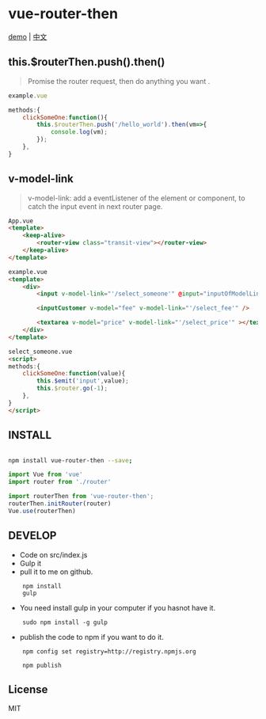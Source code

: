 # vue-router-then

[demo](http://jsfiddle.net/wanyaxing/2c7f2wef/embedded/)  |  [中文](https://github.com/wanyaxing/vue-router-then/blob/master/READMECN.md)

## this.$routerThen.push().then()
> Promise the router request,  then do anything you want .

```javascript
example.vue

methods:{
    clickSomeOne:function(){
        this.$routerThen.push('/hello_world').then(vm=>{
            console.log(vm);
        });
    },
}
```

## v-model-link

> v-model-link: add a eventListener of the element or component, to catch the input event in next router page.


```html
App.vue
<template>
    <keep-alive>
        <router-view class="transit-view"></router-view>
    </keep-alive>
</template>

example.vue
<template>
    <div>
        <input v-model-link="'/select_someone'" @input="inputOfModelLink"/>

        <inputCustomer v-model="fee" v-model-link="'/select_fee'" />

        <textarea v-model="price" v-model-link="'/select_price'" ></textarea>
    </div>
</template>

select_someone.vue
<script>
methods:{
    clickSomeOne:function(value){
        this.$emit('input',value);
        this.$router.go(-1);
    },
}
</script>

```


## INSTALL

``` bash

npm install vue-router-then --save;

```

```javascript
import Vue from 'vue'
import router from './router'

import routerThen from 'vue-router-then';
routerThen.initRouter(router)
Vue.use(routerThen)

```

## DEVELOP

* Code on src/index.js
* Gulp it
* pull it to me on github.
```
    npm install
    gulp
```
* You need install gulp in your computer if you hasnot have it.
```
    sudo npm install -g gulp
```
* publish the code to npm if you want to do it.
```
    npm config set registry=http://registry.npmjs.org

    npm publish
```
## License

MIT

